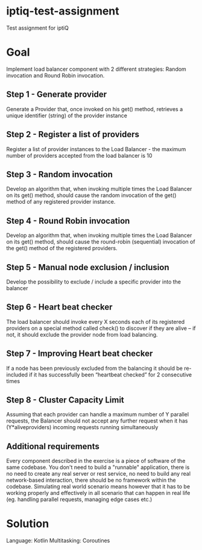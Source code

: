 # iptiq-test-assignment
Test assignment for iptiQ


# Goal
Implement load balancer component with 2 different strategies: Random invocation and Round Robin invocation.

## Step 1 - Generate provider
Generate a Provider that, once invoked on his get() method, retrieves a unique identifier (string) of the provider instance

## Step 2 - Register a list of providers
Register a list of provider instances to the Load Balancer - the maximum number of providers accepted from the load balancer is 10

## Step 3 - Random invocation
Develop an algorithm that, when invoking multiple times the Load Balancer on its get() method, should cause the random invocation of the get() method of any registered provider instance.

## Step 4 - Round Robin invocation
Develop an algorithm that, when invoking multiple times the Load Balancer on its get() method, should cause the round-robin (sequential) invocation of the get() method of the registered providers.

## Step 5 - Manual node exclusion / inclusion
Develop the possibility to exclude / include a specific provider into the balancer

## Step 6 - Heart beat checker
The load balancer should invoke every X seconds each of its registered providers on a special method called check() to discover if they are alive – if not, it should exclude the provider node from load balancing.

## Step 7 - Improving Heart beat checker
If a node has been previously excluded from the balancing it should be re-included if it has successfully been “heartbeat checked” for 2 consecutive times

## Step 8 - Cluster Capacity Limit
Assuming that each provider can handle a maximum number of Y parallel requests, the Balancer should not accept any further request when it has (Y*aliveproviders) incoming requests running simultaneously

## Additional requirements
Every component described in the exercise is a piece of software of the same codebase. You don't need to build a "runnable" application, there is no need to create any real server or rest service, no need to build any real network-based interaction, there should be no framework within the codebase. Simulating real world scenario means however that it has to be working properly and effectively in all scenario that can happen in real life (eg. handling parallel requests, managing edge cases etc.)

# Solution 
Language: Kotlin
Multitasking: Coroutines
